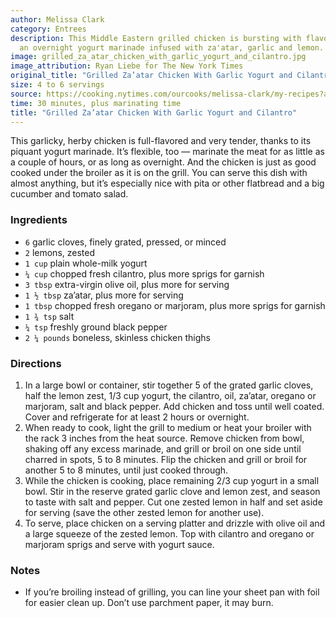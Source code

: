 ```yaml
---
author: Melissa Clark
category: Entrees
description: This Middle Eastern grilled chicken is bursting with flavor thanks to
  an overnight yogurt marinade infused with za'atar, garlic and lemon.
image: grilled_za_atar_chicken_with_garlic_yogurt_and_cilantro.jpg
image_attribution: Ryan Liebe for The New York Times
original_title: "Grilled Za’atar Chicken With Garlic Yogurt and Cilantro"
size: 4 to 6 servings
source: https://cooking.nytimes.com/ourcooks/melissa-clark/my-recipes?action=click&module=byline&region=recipe%20page
time: 30 minutes, plus marinating time
title: "Grilled Za’atar Chicken With Garlic Yogurt and Cilantro"
---
```


This garlicky, herby chicken is full-flavored and very tender, thanks to its piquant yogurt marinade. It’s flexible, too — marinate the meat for as little as a couple of hours, or as long as overnight. And the chicken is just as good cooked under the broiler as it is on the grill. You can serve this dish with almost anything, but it’s especially nice with pita or other flatbread and a big cucumber and tomato salad. 

### Ingredients

* `6` garlic cloves, finely grated, pressed, or minced
* `2` lemons, zested
* `1 cup` plain whole-milk yogurt
* `¼ cup` chopped fresh cilantro, plus more sprigs for garnish
* `3 tbsp` extra-virgin olive oil, plus more for serving
* `1 ½ tbsp` za’atar, plus more for serving
* `1 tbsp` chopped fresh oregano or marjoram, plus more sprigs for garnish
* `1 ¾ tsp` salt
* `¼ tsp` freshly ground black pepper
* `2 ¼ pounds` boneless, skinless chicken thighs

### Directions

1. In a large bowl or container, stir together 5 of the grated garlic cloves, half the lemon zest, 1/3 cup yogurt, the cilantro, oil, za’atar, oregano or marjoram, salt and black pepper. Add chicken and toss until well coated. Cover and refrigerate for at least 2 hours or overnight.
2. When ready to cook, light the grill to medium or heat your broiler with the rack 3 inches from the heat source. Remove chicken from bowl, shaking off any excess marinade, and grill or broil on one side until charred in spots, 5 to 8 minutes. Flip the chicken and grill or broil for another 5 to 8 minutes, until just cooked through.
3. While the chicken is cooking, place remaining 2/3 cup yogurt in a small bowl. Stir in the reserve grated garlic clove and lemon zest, and season to taste with salt and pepper. Cut one zested lemon in half and set aside for serving (save the other zested lemon for another use).
4. To serve, place chicken on a serving platter and drizzle with olive oil and a large squeeze of the zested lemon. Top with cilantro and oregano or marjoram sprigs and serve with yogurt sauce.

### Notes

- If you’re broiling instead of grilling, you can line your sheet pan with foil for easier clean up. Don’t use parchment paper, it may burn.
